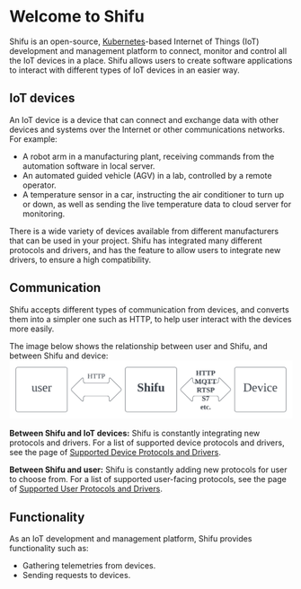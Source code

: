 # Welcome to Shifu
Shifu is an open-source, [Kubernetes](https://kubernetes.io/)-based Internet of Things (IoT) development and management platform to connect, monitor and control all the IoT devices in a place. Shifu allows users to create software applications to interact with different types of IoT devices in an easier way.

## IoT devices
An IoT device is a device that can connect and exchange data with other devices and systems over the Internet or other communications networks. For example: 
- A robot arm in a manufacturing plant, receiving commands from the automation software in local server.
- An automated guided vehicle (AGV) in a lab, controlled by a remote operator.
- A temperature sensor in a car, instructing the air conditioner to turn up or down, as well as sending the live temperature data to cloud server for monitoring.

There is a wide variety of devices available from different manufacturers that can be used in your project. Shifu has integrated many different protocols and drivers, and has the feature to allow users to integrate new drivers, to ensure a high compatibility.

## Communication
Shifu accepts different types of communication from devices, and converts them into a simpler one such as HTTP, to help user interact with the devices more easily.

The image below shows the relationship between user and Shifu, and between Shifu and device:
![User_Shifu_Device](./user_shifu_device.svg)

**Between Shifu and IoT devices:**
Shifu is constantly integrating new protocols and drivers. For a list of supported device protocols and drivers, see the page of [Supported Device Protocols and Drivers](./supported_device_protocols_and_drivers.md).

**Between Shifu and user:**
Shifu is constantly adding new protocols for user to choose from. For a list of supported user-facing protocols, see the page of [Supported User Protocols and Drivers](./supported_user_protocols_and_drivers.md).  

## Functionality
As an IoT development and management platform, Shifu provides functionality such as: 
- Gathering telemetries from devices.
- Sending requests to devices.
